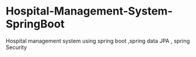 # Hospital-Management-System-SpringBoot
Hospital management system using spring boot ,spring data JPA , spring Security

